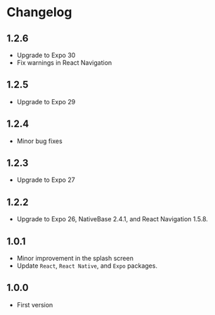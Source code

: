 # Changelog

## 1.2.6
* Upgrade to Expo 30
* Fix warnings in React Navigation

## 1.2.5
* Upgrade to Expo 29

## 1.2.4
* Minor bug fixes

## 1.2.3
* Upgrade to Expo 27

## 1.2.2
* Upgrade to Expo 26, NativeBase 2.4.1, and React Navigation 1.5.8.

## 1.0.1
* Minor improvement in the splash screen
* Update `React`, `React Native`, and `Expo` packages.

## 1.0.0
* First version
